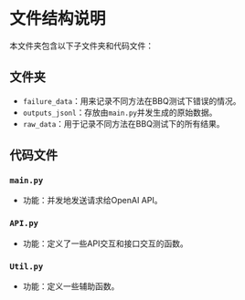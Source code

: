 # 文件结构说明

本文件夹包含以下子文件夹和代码文件：

## 文件夹

- `failure_data`：用来记录不同方法在BBQ测试下错误的情况。
- `outputs_jsonl`：存放由`main.py`并发生成的原始数据。
- `raw_data`：用于记录不同方法在BBQ测试下的所有结果。

## 代码文件

### `main.py`

- 功能：并发地发送请求给OpenAI API。

### `API.py`

- 功能：定义了一些API交互和接口交互的函数。

### `Util.py`

- 功能：定义一些辅助函数。

